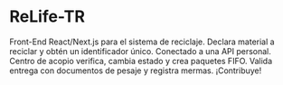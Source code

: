 # ReLife-TR
Front-End React/Next.js para el sistema de reciclaje. Declara material a reciclar y obtén un identificador único. Conectado a una API personal. Centro de acopio verifica, cambia estado y crea paquetes FIFO. Valida entrega con documentos de pesaje y registra mermas. ¡Contribuye!
